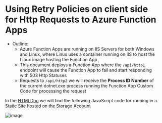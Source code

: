 # Using Retry Policies on client side for Http Requests to Azure Function Apps

- Outline:
  - Azure Function Apps are running on IIS Servers for both Windows and Linux, where Linux uses a container running on IIS to host the Linux image hosting the Function App
  - This document deploys a Function App where the `/api/http1` endpoint will cause the Function App to fail and start responding with 503 Http Statuses
  - Requests to `/api/http2` we will receive the **Process ID Number** of the current dotnet.exe process running the Function App Custom Code for processing the request


In the [HTMLDoc](https://github.com/macavall/L300-RetryFunctionScenario/tree/master/HtmlDoc) we will find the following JavaScript code for running in a Static Site hosted on the Storage Account

![image](https://github.com/macavall/L300-RetryFunctionScenario/assets/43223084/3ff85191-894c-4766-b74f-6557d7fc50d9)

